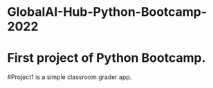 # GlobalAI-Hub-Python-Bootcamp-2022
# First project of Python Bootcamp.

#Project1 is a simple classroom grader app.
